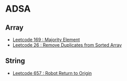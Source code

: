 # ADSA

## Array
- [Leetcode 169 : Majority Element](https://leetcode.com/submissions/detail/1754318381)
- [Leetcode 26 : Remove Duplicates from Sorted Array](https://leetcode.com/submissions/detail/1747344043/)


## String
- [Leetcode 657 : Robot Return to Origin](https://leetcode.com/submissions/detail/1746178649/)


